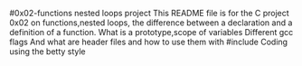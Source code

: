 #0x02-functions nested loops project
This README file is for the C project 0x02 on functions,nested loops, the difference between a declaration and a definition of a function.
What is a prototype,scope of variables
Different gcc flags
And what are header files and how to use them with #include
Coding using the betty style

